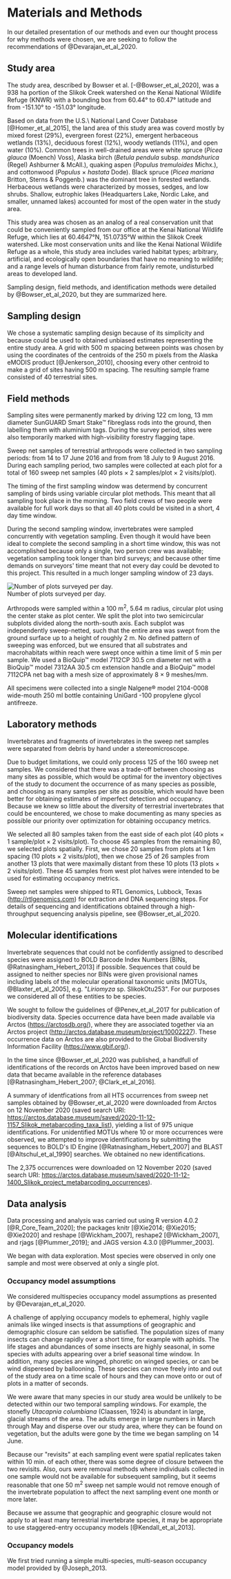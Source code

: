 
# Materials and Methods

In our detailed presentation of our methods and even our thought process for why methods were chosen, we are seeking to follow the recommendations of @Devarajan_et_al_2020.

## Study area

The study area, described by Bowser et al. [-@Bowser_et_al_2020], was a 938 ha portion of the Slikok Creek watershed on the Kenai National Wildlife Refuge (KNWR) with a bounding box from 60.44° to 60.47° latitude and from -151.10° to -151.03° longitude. 

Based on data from the U.S.\ National Land Cover Database [@Homer_et_al_2015], the land area of this study area was coverd mostly by mixed forest (29%), evergreen forest (22%), emergent herbaceous wetlands (13%), deciduous forest (12%), woody wetlands (11%), and open water (10%). Common trees in well-drained areas were white spruce (*Picea glauca* (Moench) Voss), Alaska birch (*Betula pendula* subsp. *mandshurica* (Regel) Ashburner & McAll.), quaking aspen (*Populus tremuloides* Michx.), and cottonwood (*Populus* × *hastata* Dode). Black spruce (*Picea mariana* Britton, Sterns & Poggenb.) was the dominant tree in forested wetlands. Herbaceous wetlands were characterized by mosses, sedges, and low shrubs. Shallow, eutrophic lakes (Headquarters Lake, Nordic Lake, and smaller, unnamed lakes) accounted for most of the open water in the study area.

This study area was chosen as an analog of a real conservation unit that could be conveniently sampled from our office at the Kenai National Wildlife Refuge, which lies at 60.4647°N, 151.0735°W within the Slikok Creek watershed. Like most conservation units and like the Kenai National Wildlife Refuge as a whole, this study area includes varied habitat types; arbitrary, artificial, and ecologically open boundaries that have no meaning to wildlife; and a range levels of human disturbance from fairly remote, undisturbed areas to developed land.

Sampling design, field methods, and identification methods were detailed by @Bowser_et_al_2020, but they are summarized here.

## Sampling design

We chose a systematic sampling design because of its simplicity and because could be used to obtained unbiased estimates representing the entire study area. A grid with 500 m spacing between points was chosen by using the coordinates of the centroids of the 250 m pixels from the Alaska eMODIS product [@Jenkerson_2010], choosing every other centroid to make a grid of sites having 500 m spacing. The resulting sample frame consisted of 40 terrestrial sites.

## Field methods

Sampling sites were permanently marked by driving 122 cm long, 13 mm diameter SunGUARD Smart Stake™ fibreglass rods into the ground, then labelling them with aluminium tags. During the survey period, sites were also temporarily marked with high-visibility forestry flagging tape.

Sweep net samples of terrestrial arthropods were collected in two sampling periods: from 14 to 17 June 2016 and from from 18 July to 9 August 2016. During each sampling period, two samples were collected at each plot for a total of 160 sweep net samples (40 plots × 2 samples/plot × 2 visits/plot). 

The timing of the first sampling window was determend by concurrent sampling of birds using variable circular plot methods. This meant that all sampling took place in the morning. Two field crews of two people were available for full work days so that all 40 plots could be visited in a short, 4 day time window.

During the second sampling window, invertebrates were sampled concurrently with vegetation sampling. Even though it would have been ideal to complete the second sampling in a short time window, this was not accomplished because only a single, two person crew was available; vegetation sampling took longer than bird surveys; and because other time demands on surveyors' time meant that not every day could be devoted to this project. This resulted in a much longer sampling window of 23 days.

![Number of plots surveyed per day.](../images/plots_vs_julian_day.png)\
Number of plots surveyed per day.

Arthropods were sampled within a 100 m<sup>2</sup>, 5.64 m radius, circular plot using the center stake as plot center. We split the plot into two semicircular subplots divided along the north-south axis. Each subplot was independently sweep-netted, such that the entire area was swept from the ground surface up to a height of roughly 2 m. No defined pattern of sweeping was enforced, but we ensured that all substrates and macrohabitats within reach were swept once within a time limit of 5 min per sample. We used a BioQuip™ model 7112CP 30.5 cm diameter net with a BioQuip™ model 7312AA 30.5 cm extension handle and a BioQuip™ model 7112CPA net bag with a mesh size of approximately 8 × 9 meshes/mm.

All specimens were collected into a single Nalgene® model 2104-0008 wide-mouth 250 ml bottle containing UniGard -100 propylene glycol antifreeze.

## Laboratory methods

Invertebrates and fragments of invertebrates in the sweep net samples were separated from debris by hand under a stereomicroscope. 

Due to budget limitations, we could only process 125 of the 160 sweep net samples. We considered that there was a trade-off between choosing as many sites as possible, which would be optimal for the inventory objectives of the study to document the occurrence of as many species as possible, and choosing as many samples per site as possible, which would have been better for obtaining estimates of imperfect detection and occupancy. Because we knew so little about the diversity of terrestrial invertebrates that could be encountered, we chose to make documenting as many species as possible our priority over optimization for obtaining occupancy metrics.

We selected all 80 samples taken from the east side of each plot (40 plots × 1 sample/plot × 2 visits/plot). To choose 45 samples from the remaining 80, we selected plots spatially. First, we chose 20 samples from plots at 1 km spacing (10 plots × 2 visits/plot), then we chose 25 of 26 samples from another 13 plots that were maximally distant from these 10 plots (13 plots × 2 visits/plot). These 45 samples from west plot halves were intended to be used for estimating occupancy metrics.

Sweep net samples were shipped to RTL Genomics, Lubbock, Texas (<http://rtlgenomics.com>) for extraction and DNA sequencing steps. For details of sequencing and identifications obtained through a high-throughput sequencing analysis pipeline, see @Bowser_et_al_2020.

## Molecular identifications

Invertebrate sequences that could not be confidently assigned to described species were assigned to BOLD Barcode Index Numbers [BINs, @Ratnasingham_Hebert_2013] if possible. Sequences that could be assigned to neither species nor BINs were given provisional names including labels of the molecular operational taxonomic units [MOTUs, @Blaxter_et_al_2005], e.g. "*Liriomyza* sp. SlikokOtu253". For our purposes we considered all of these entities to be species.

We sought to follow the guidelines of @Penev_et_al_2017 for publication of biodiversity data. Species occurrence data have been made available via Arctos (<https://arctosdb.org/>), where they are associated together via an Arctos project (<http://arctos.database.museum/project/10002227>). These occurrence data on Arctos are also provided to the Global Biodiversity Information Facility (<https://www.gbif.org/>).

In the time since @Bowser_et_al_2020 was published, a handfull of identifications of the records on Arctos have been improved based on new data that became available in the reference databases [@Ratnasingham_Hebert_2007; @Clark_et_al_2016].

A summary of identfications from all HTS occurrences from sweep net samples obtained by @Bowser_et_al_2020 were downloaded from Arctos on 12 November 2020 (saved search URI: <https://arctos.database.museum/saved/2020-11-12-1157_Slikok_metabarcoding_taxa_list>), yielding a list of 975 unique identifications. For unidentified MOTUs where 10 or more occurrences were observed, we attempted to improve identifications by submitting the sequences to BOLD's ID Engine [@Ratnasingham_Hebert_2007] and BLAST [@Altschul_et_al_1990] searches. We obtained no new identifications.

The 2,375 occurrences were downloaded on 12 November 2020 (saved search URI: <https://arctos.database.museum/saved/2020-11-12-1400_Slikok_project_metabarcoding_occurrences>).

## Data analysis

Data processing and analysis was carried out using R version 4.0.2 [@R_Core_Team_2020]; the packages knitr [@Xie2014; @Xie2015; @Xie2020] and reshape [@Wickham_2007], reshape2 [@Wickham_2007], and rjags [@Plummer_2019]; and JAGS version 4.3.0 [@Plummer_2003].

We began with data exploration. Most species were observed in only one sample and most were observed at only a single plot. 

### Occupancy model assumptions

We considered multispecies occupancy model assumptions as presented by @Devarajan_et_al_2020. 

A challenge of applying occupancy models to ephemeral, highly vagile animals like winged insects is that assumptions of geographic and demographic closure can seldom be satisfied. The population sizes of many insects can change rapidly over a short time, for example with aphids. The life stages and abundances of some insects are highly seasonal, in some species with adults appearing over a brief seasonal time window. In addition, many species are winged, phoretic on winged species, or can be wind disperesed by ballooning. These species can move freely into and out of the study area on a time scale of hours and they can move onto or out of plots in a matter of seconds.

We were aware that many species in our study area would be unlikely to be detected within our two temporal sampling windows. For example, the stonefly *Utacapnia columbiana* (Claassen, 1924) is abundant in large, glacial streams of the area. The adults emerge in large numbers in March through May and disperse over our study area, where they can be found on vegetation, but the adults were gone by the time we began sampling on 14 June.

Because our "revisits" at each sampling event were spatial replicates taken within 10 min. of each other, there was some degree of closure between the two revisits. Also, ours were removal methods where individuals collected in one sample would not be available for subsequent sampling, but it seems reasonable that one 50 m<sup>2</sup> sweep net sample would not remove enough of the invertebrate population to affect the next sampling event one month or more later.

Because we assume that geographic and geographic closure would not apply to at least many terrestrial invertebrate species, it may be appropriate to use staggered-entry occupancy models [@Kendall_et_al_2013].

### Occupancy models

We first tried running a simple multi-species, multi-season occupancy model provided by @Joseph_2013.

